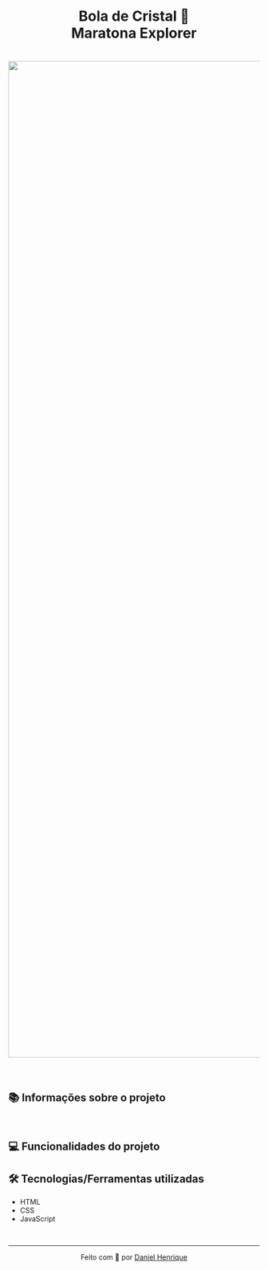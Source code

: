 
<h1 align="center">
<strong>Bola de Cristal 🔮</strong><br>Maratona Explorer
</h1>

<h1 align="center">
  <img src="https://i.imgur.com/eqUyCFr.png" width="2000"/>

</h1>


&nbsp;

## 📚 Informações sobre o projeto

&nbsp;

## 💻 Funcionalidades do projeto


## 🛠️ Tecnologias/Ferramentas utilizadas

* HTML
* CSS
* JavaScript

&nbsp;

---

<p align="center">Feito com 🤎 por <a href="https://www.linkedin.com/in/phdanielhenrique/">Daniel Henrique</a></p>


